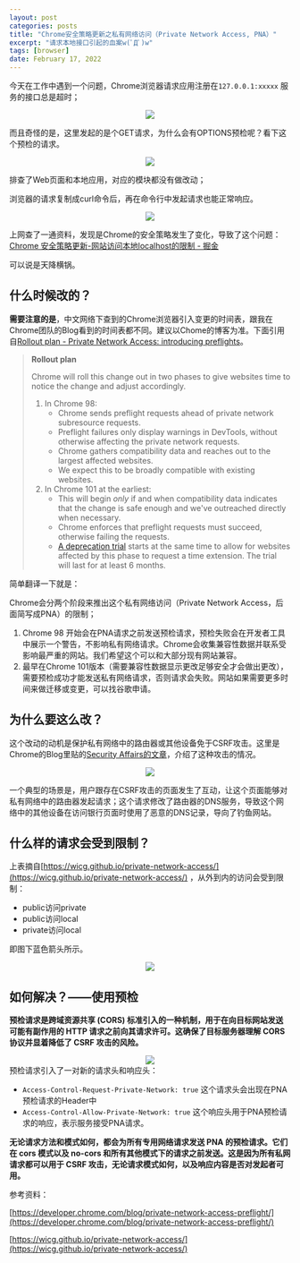 ```yaml
---
layout: post
categories: posts
title: "Chrome安全策略更新之私有网络访问（Private Network Access, PNA）"
excerpt: "请求本地接口引起的血案w(ﾟДﾟ)w"
tags: [browser]
date: February 17, 2022
---
```


今天在工作中遇到一个问题，Chrome浏览器请求应用注册在`127.0.0.1:xxxxx` 服务的接口总是超时；

<center>
  <img src="/images/2022-02-17-PNA/1.png">
</center>

而且奇怪的是，这里发起的是个GET请求，为什么会有OPTIONS预检呢？看下这个预检的请求。

<center>
  <img src="/images/2022-02-17-PNA/2.png">
</center>

排查了Web页面和本地应用，对应的模块都没有做改动；

浏览器的请求复制成curl命令后，再在命令行中发起请求也能正常响应。

<center>
  <img src="/images/2022-02-17-PNA/3.png">
</center>

上网查了一通资料，发现是Chrome的安全策略发生了变化，导致了这个问题：[Chrome 安全策略更新-网站访问本地localhost的限制 - 掘金](https://juejin.cn/post/7025252808978858014)

可以说是天降横锅。

## 什么时候改的？

**需要注意的是**，中文网络下查到的Chrome浏览器引入变更的时间表，跟我在Chrome团队的Blog看到的时间表都不同。建议以Chome的博客为准。下面引用自[Rollout plan - Private Network Access: introducing preflights](https://developer.chrome.com/blog/private-network-access-preflight/)。

> **Rollout plan**
> 
> 
> Chrome will roll this change out in two phases to give websites time to notice the change and adjust accordingly.
> 
> 1. In Chrome 98:
>     - Chrome sends preflight requests ahead of private network subresource requests.
>     - Preflight failures only display warnings in DevTools, without otherwise affecting the private network requests.
>     - Chrome gathers compatibility data and reaches out to the largest affected websites.
>     - We expect this to be broadly compatible with existing websites.
> 2. In Chrome 101 at the earliest:
>     - This will begin *only* if and when compatibility data indicates that the change is safe enough and we've outreached directly when necessary.
>     - Chrome enforces that preflight requests must succeed, otherwise failing the requests.
>     - [A deprecation trial](https://developer.chrome.com/blog/origin-trials/#deprecation-trials) starts at the same time to allow for websites affected by this phase to request a time extension. The trial will last for at least 6 months.

简单翻译一下就是：

Chrome会分两个阶段来推出这个私有网络访问（Private Network Access，后面简写成PNA）的限制；

1. Chrome 98 开始会在PNA请求之前发送预检请求，预检失败会在开发者工具中展示一个警告，不影响私有网络请求。Chrome会收集兼容性数据并联系受影响最严重的网站。我们希望这个可以和大部分现有网站兼容。
2. 最早在Chrome 101版本（需要兼容性数据显示更改足够安全才会做出更改），需要预检成功才能发送私有网络请求，否则请求会失败。网站如果需要更多时间来做迁移或变更，可以找谷歌申请。

## 为什么要这么改？

这个改动的动机是保护私有网络中的路由器或其他设备免于CSRF攻击。这里是Chrome的Blog里贴的[Security Affairs的文章](https://securityaffairs.co/wordpress/22743/cyber-crime/soho-pharming-attack.html)，介绍了这种攻击的情况。

<center>
  <img src="/images/2022-02-17-PNA/4.png">
</center>

一个典型的场景是，用户跟存在CSRF攻击的页面发生了互动，让这个页面能够对私有网络中的路由器发起请求；这个请求修改了路由器的DNS服务，导致这个网络中的其他设备在访问银行页面时使用了恶意的DNS记录，导向了钓鱼网站。

## 什么样的请求会受到限制？

上表摘自[https://wicg.github.io/private-network-access/](https://wicg.github.io/private-network-access/) ，从外到内的访问会受到限制：

- public访问private
- public访问local
- private访问local

即图下蓝色箭头所示。

<center>
  <img src="/images/2022-02-17-PNA/5.png">
</center>


## 如何解决？——使用预检

**预检请求是跨域资源共享 (CORS) 标准引入的一种机制，用于在向目标网站发送可能有副作用的 HTTP 请求之前向其请求许可。这确保了目标服务器理解 CORS 协议并显着降低了 CSRF 攻击的风险。**

<center>
  <img src="/images/2022-02-17-PNA/6.png">
</center>
预检请求引入了一对新的请求头和响应头：

- `Access-Control-Request-Private-Network: true` 这个请求头会出现在PNA预检请求的Header中
- `Access-Control-Allow-Private-Network: true` 这个响应头用于PNA预检请求的响应，表示服务接受PNA请求。

**无论请求方法和模式如何，都会为所有专用网络请求发送 PNA 的预检请求。它们在 cors 模式以及 no-cors 和所有其他模式下的请求之前发送。这是因为所有私网请求都可以用于 CSRF 攻击，无论请求模式如何，以及响应内容是否对发起者可用。**

参考资料：

[https://developer.chrome.com/blog/private-network-access-preflight/](https://developer.chrome.com/blog/private-network-access-preflight/)

[https://wicg.github.io/private-network-access/](https://wicg.github.io/private-network-access/)
